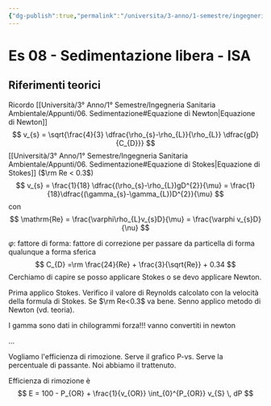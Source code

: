 ```yaml
---
{"dg-publish":true,"permalink":"/universita/3-anno/1-semestre/ingegneria-sanitaria-ambientale/esercitazioni/es-08-sedimentazione-libera-isa/"}
---
```



# Es 08 - Sedimentazione libera - ISA

## Riferimenti teorici

Ricordo [[Università/3° Anno/1° Semestre/Ingegneria Sanitaria Ambientale/Appunti/06. Sedimentazione#Equazione di Newton\|Equazione di Newton]]
$$
v_{s} = \sqrt{\frac{4}{3} \dfrac{\rho_{s}-\rho_{L}}{\rho_{L}} \dfrac{gD}{C_{D}}}
$$
[[Università/3° Anno/1° Semestre/Ingegneria Sanitaria Ambientale/Appunti/06. Sedimentazione#Equazione di Stokes\|Equazione di Stokes]] ($\rm Re < 0.3$)
$$
v_{s} = \frac{1}{18} \dfrac{(\rho_{s}-\rho_{L})gD^{2}}{\mu} = \frac{1}{18}\dfrac{(\gamma_{s}-\gamma_{L})D^{2}}{\mu}
$$
con
$$
\mathrm{Re} = \frac{\varphi\rho_{L}v_{s}D}{\mu} = \frac{\varphi v_{s}D}{\nu}
$$

$\varphi:$ fattore di forma: fattore di correzione per passare da particella di forma qualunque a forma sferica
$$
C_{D} =\rm \frac{24}{Re} + \frac{3}{\sqrt{Re}} + 0.34
$$
Cerchiamo di capire se posso applicare Stokes o se devo applicare Newton.

Prima applico Stokes. Verifico il valore di Reynolds calcolato con la velocità della formula di Stokes. Se $\rm Re<0.3$ va bene. Senno applico metodo di Newton (vd. teoria).

I gamma sono dati in chilogrammi forza!!! vanno convertiti in newton


...

Vogliamo l'efficienza di rimozione. Serve il grafico P-vs.
Serve la percentuale di passante. Noi abbiamo il trattenuto.

Efficienza di rimozione è
$$
E = 100 - P_{OR} + \frac{1}{v_{OR}} \int_{0}^{P_{OR}} v_{S}  \, dP
$$
